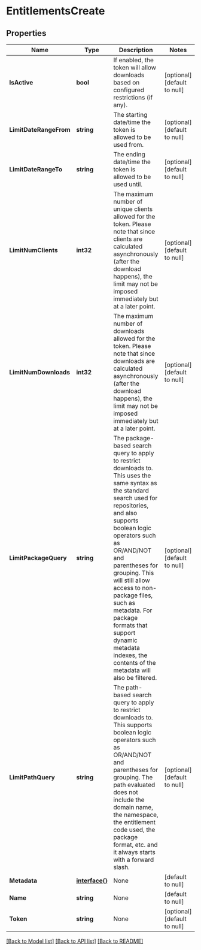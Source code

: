 # EntitlementsCreate

## Properties
Name | Type | Description | Notes
------------ | ------------- | ------------- | -------------
**IsActive** | **bool** | If enabled, the token will allow downloads based on configured restrictions (if any). | [optional] [default to null]
**LimitDateRangeFrom** | **string** | The starting date/time the token is allowed to be used from. | [optional] [default to null]
**LimitDateRangeTo** | **string** | The ending date/time the token is allowed to be used until. | [optional] [default to null]
**LimitNumClients** | **int32** | The maximum number of unique clients allowed for the token. Please note that since clients are calculated asynchronously (after the download happens), the limit may not be imposed immediately but at a later point. | [optional] [default to null]
**LimitNumDownloads** | **int32** | The maximum number of downloads allowed for the token. Please note that since downloads are calculated asynchronously (after the download happens), the limit may not be imposed immediately but at a later point. | [optional] [default to null]
**LimitPackageQuery** | **string** | The package-based search query to apply to restrict downloads to. This uses the same syntax as the standard search used for repositories, and also supports boolean logic operators such as OR/AND/NOT and parentheses for grouping. This will still allow access to non-package files, such as metadata. For package formats that support dynamic metadata indexes, the contents of the metadata will also be filtered. | [optional] [default to null]
**LimitPathQuery** | **string** | The path-based search query to apply to restrict downloads to. This supports boolean logic operators such as OR/AND/NOT and parentheses for grouping. The path evaluated does not include the domain name, the namespace, the entitlement code used, the package format, etc. and it always starts with a forward slash. | [optional] [default to null]
**Metadata** | [**interface{}**](interface{}.md) | None | [default to null]
**Name** | **string** | None | [default to null]
**Token** | **string** | None | [optional] [default to null]

[[Back to Model list]](../README.md#documentation-for-models) [[Back to API list]](../README.md#documentation-for-api-endpoints) [[Back to README]](../README.md)


